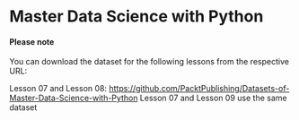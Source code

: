 # Master Data Science with Python


#### Please note
You can download the dataset for the following lessons from the respective URL:

Lesson 07 and Lesson 08: https://github.com/PacktPublishing/Datasets-of-Master-Data-Science-with-Python
Lesson 07 and Lesson 09 use the same dataset
